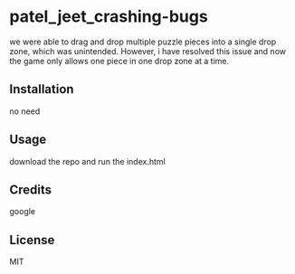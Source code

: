 # patel_jeet_crashing-bugs
we were able to drag and drop multiple puzzle pieces into a single drop zone, which was unintended. However, i have resolved this issue and now the game only allows one piece in one drop zone at a time.

## Installation
no need

## Usage
download the repo and run the index.html

## Credits
google

## License
MIT

